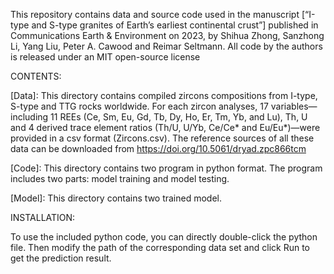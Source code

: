 This repository contains data and source code used in the manuscript [“I-type and S-type granites of Earth’s earliest continental crust”] published in Communications Earth & Environment on 2023, by Shihua Zhong, Sanzhong Li, Yang Liu, Peter A. Cawood and Reimar Seltmann. All code by the authors is released under an MIT open-source license

CONTENTS:

[Data]: This directory contains compiled zircons compositions from I-type, S-type and TTG rocks worldwide. For each zircon analyses, 17 variables—including 11 REEs (Ce, Sm, Eu, Gd, Tb, Dy, Ho, Er, Tm, Yb, and Lu), Th, U and 4 derived trace element ratios (Th/U, U/Yb, Ce/Ce* and Eu/Eu*)—were provided in a csv format (Zircons.csv). The reference sources of all these data can be downloaded from https://doi.org/10.5061/dryad.zpc866tcm

[Code]: This directory contains two program in python format. The program includes two parts: model training and model testing.

[Model]: This directory contains two trained model.

INSTALLATION:

To use the included python code, you can directly double-click the python file. Then modify the path of the corresponding data set and click Run to get the prediction result.

